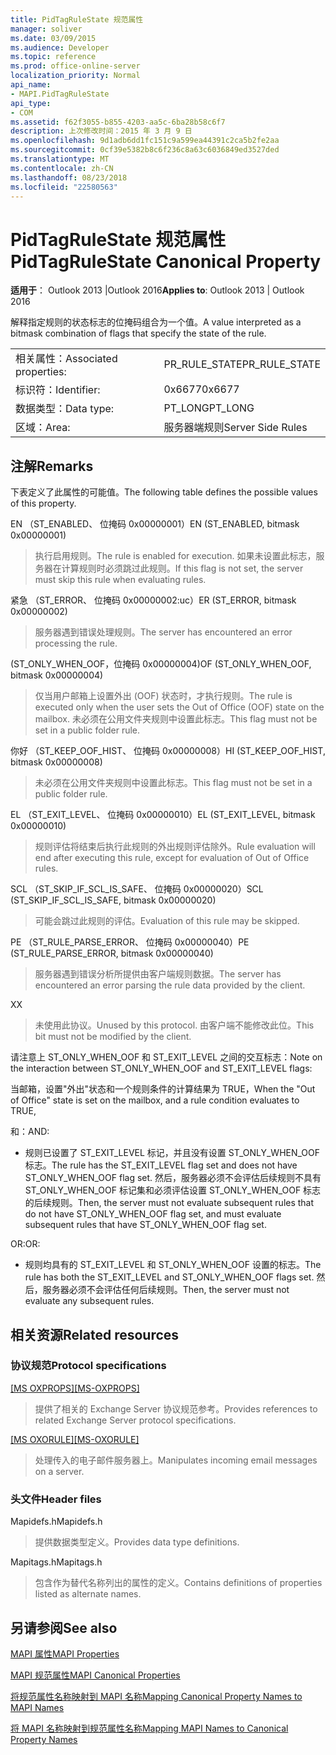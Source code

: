 ```yaml
---
title: PidTagRuleState 规范属性
manager: soliver
ms.date: 03/09/2015
ms.audience: Developer
ms.topic: reference
ms.prod: office-online-server
localization_priority: Normal
api_name:
- MAPI.PidTagRuleState
api_type:
- COM
ms.assetid: f62f3055-b855-4203-aa5c-6ba28b58c6f7
description: 上次修改时间：2015 年 3 月 9 日
ms.openlocfilehash: 9d1adb6dd1fc151c9a599ea44391c2ca5b2fe2aa
ms.sourcegitcommit: 0cf39e5382b8c6f236c8a63c6036849ed3527ded
ms.translationtype: MT
ms.contentlocale: zh-CN
ms.lasthandoff: 08/23/2018
ms.locfileid: "22580563"
---
```

# <a name="pidtagrulestate-canonical-property"></a><span data-ttu-id="05682-103">PidTagRuleState 规范属性</span><span class="sxs-lookup"><span data-stu-id="05682-103">PidTagRuleState Canonical Property</span></span>

  
  
<span data-ttu-id="05682-104">**适用于**： Outlook 2013 |Outlook 2016</span><span class="sxs-lookup"><span data-stu-id="05682-104">**Applies to**: Outlook 2013 | Outlook 2016</span></span> 
  
<span data-ttu-id="05682-105">解释指定规则的状态标志的位掩码组合为一个值。</span><span class="sxs-lookup"><span data-stu-id="05682-105">A value interpreted as a bitmask combination of flags that specify the state of the rule.</span></span>
  
|||
|:-----|:-----|
|<span data-ttu-id="05682-106">相关属性：</span><span class="sxs-lookup"><span data-stu-id="05682-106">Associated properties:</span></span>  <br/> |<span data-ttu-id="05682-107">PR_RULE_STATE</span><span class="sxs-lookup"><span data-stu-id="05682-107">PR_RULE_STATE</span></span>  <br/> |
|<span data-ttu-id="05682-108">标识符：</span><span class="sxs-lookup"><span data-stu-id="05682-108">Identifier:</span></span>  <br/> |<span data-ttu-id="05682-109">0x6677</span><span class="sxs-lookup"><span data-stu-id="05682-109">0x6677</span></span>  <br/> |
|<span data-ttu-id="05682-110">数据类型：</span><span class="sxs-lookup"><span data-stu-id="05682-110">Data type:</span></span>  <br/> |<span data-ttu-id="05682-111">PT_LONG</span><span class="sxs-lookup"><span data-stu-id="05682-111">PT_LONG</span></span>  <br/> |
|<span data-ttu-id="05682-112">区域：</span><span class="sxs-lookup"><span data-stu-id="05682-112">Area:</span></span>  <br/> |<span data-ttu-id="05682-113">服务器端规则</span><span class="sxs-lookup"><span data-stu-id="05682-113">Server Side Rules</span></span>  <br/> |
   
## <a name="remarks"></a><span data-ttu-id="05682-114">注解</span><span class="sxs-lookup"><span data-stu-id="05682-114">Remarks</span></span>

<span data-ttu-id="05682-115">下表定义了此属性的可能值。</span><span class="sxs-lookup"><span data-stu-id="05682-115">The following table defines the possible values of this property.</span></span>
  
<span data-ttu-id="05682-116">EN （ST_ENABLED、 位掩码 0x00000001）</span><span class="sxs-lookup"><span data-stu-id="05682-116">EN (ST_ENABLED, bitmask 0x00000001)</span></span>
  
> <span data-ttu-id="05682-117">执行启用规则。</span><span class="sxs-lookup"><span data-stu-id="05682-117">The rule is enabled for execution.</span></span> <span data-ttu-id="05682-118">如果未设置此标志，服务器在计算规则时必须跳过此规则。</span><span class="sxs-lookup"><span data-stu-id="05682-118">If this flag is not set, the server must skip this rule when evaluating rules.</span></span>
    
<span data-ttu-id="05682-119">紧急 （ST_ERROR、 位掩码 0x00000002:uc）</span><span class="sxs-lookup"><span data-stu-id="05682-119">ER (ST_ERROR, bitmask 0x00000002)</span></span>
  
> <span data-ttu-id="05682-120">服务器遇到错误处理规则。</span><span class="sxs-lookup"><span data-stu-id="05682-120">The server has encountered an error processing the rule.</span></span>
    
<span data-ttu-id="05682-121">(ST_ONLY_WHEN_OOF，位掩码 0x00000004)</span><span class="sxs-lookup"><span data-stu-id="05682-121">OF (ST_ONLY_WHEN_OOF, bitmask 0x00000004)</span></span>
  
> <span data-ttu-id="05682-122">仅当用户邮箱上设置外出 (OOF) 状态时，才执行规则。</span><span class="sxs-lookup"><span data-stu-id="05682-122">The rule is executed only when the user sets the Out of Office (OOF) state on the mailbox.</span></span> <span data-ttu-id="05682-123">未必须在公用文件夹规则中设置此标志。</span><span class="sxs-lookup"><span data-stu-id="05682-123">This flag must not be set in a public folder rule.</span></span>
    
<span data-ttu-id="05682-124">你好 （ST_KEEP_OOF_HIST、 位掩码 0x00000008）</span><span class="sxs-lookup"><span data-stu-id="05682-124">HI (ST_KEEP_OOF_HIST, bitmask 0x00000008)</span></span>
  
> <span data-ttu-id="05682-125">未必须在公用文件夹规则中设置此标志。</span><span class="sxs-lookup"><span data-stu-id="05682-125">This flag must not be set in a public folder rule.</span></span>
    
<span data-ttu-id="05682-126">EL （ST_EXIT_LEVEL、 位掩码 0x00000010）</span><span class="sxs-lookup"><span data-stu-id="05682-126">EL (ST_EXIT_LEVEL, bitmask 0x00000010)</span></span>
  
> <span data-ttu-id="05682-127">规则评估将结束后执行此规则的外出规则评估除外。</span><span class="sxs-lookup"><span data-stu-id="05682-127">Rule evaluation will end after executing this rule, except for evaluation of Out of Office rules.</span></span>
    
<span data-ttu-id="05682-128">SCL （ST_SKIP_IF_SCL_IS_SAFE、 位掩码 0x00000020）</span><span class="sxs-lookup"><span data-stu-id="05682-128">SCL (ST_SKIP_IF_SCL_IS_SAFE, bitmask 0x00000020)</span></span>
  
> <span data-ttu-id="05682-129">可能会跳过此规则的评估。</span><span class="sxs-lookup"><span data-stu-id="05682-129">Evaluation of this rule may be skipped.</span></span>
    
<span data-ttu-id="05682-130">PE （ST_RULE_PARSE_ERROR、 位掩码 0x00000040）</span><span class="sxs-lookup"><span data-stu-id="05682-130">PE (ST_RULE_PARSE_ERROR, bitmask 0x00000040)</span></span>
  
> <span data-ttu-id="05682-131">服务器遇到错误分析所提供由客户端规则数据。</span><span class="sxs-lookup"><span data-stu-id="05682-131">The server has encountered an error parsing the rule data provided by the client.</span></span>
    
<span data-ttu-id="05682-132">X</span><span class="sxs-lookup"><span data-stu-id="05682-132">X</span></span>
  
> <span data-ttu-id="05682-133">未使用此协议。</span><span class="sxs-lookup"><span data-stu-id="05682-133">Unused by this protocol.</span></span> <span data-ttu-id="05682-134">由客户端不能修改此位。</span><span class="sxs-lookup"><span data-stu-id="05682-134">This bit must not be modified by the client.</span></span>
    
<span data-ttu-id="05682-135">请注意上 ST_ONLY_WHEN_OOF 和 ST_EXIT_LEVEL 之间的交互标志：</span><span class="sxs-lookup"><span data-stu-id="05682-135">Note on the interaction between ST_ONLY_WHEN_OOF and ST_EXIT_LEVEL flags:</span></span> 
  
<span data-ttu-id="05682-136">当邮箱，设置"外出"状态和一个规则条件的计算结果为 TRUE，</span><span class="sxs-lookup"><span data-stu-id="05682-136">When the "Out of Office" state is set on the mailbox, and a rule condition evaluates to TRUE,</span></span> 
  
<span data-ttu-id="05682-137">和：</span><span class="sxs-lookup"><span data-stu-id="05682-137">AND:</span></span>
  
- <span data-ttu-id="05682-138">规则已设置了 ST_EXIT_LEVEL 标记，并且没有设置 ST_ONLY_WHEN_OOF 标志。</span><span class="sxs-lookup"><span data-stu-id="05682-138">The rule has the ST_EXIT_LEVEL flag set and does not have ST_ONLY_WHEN_OOF flag set.</span></span> <span data-ttu-id="05682-139">然后，服务器必须不会评估后续规则不具有 ST_ONLY_WHEN_OOF 标记集和必须评估设置 ST_ONLY_WHEN_OOF 标志的后续规则。</span><span class="sxs-lookup"><span data-stu-id="05682-139">Then, the server must not evaluate subsequent rules that do not have ST_ONLY_WHEN_OOF flag set, and must evaluate subsequent rules that have ST_ONLY_WHEN_OOF flag set.</span></span>
    
<span data-ttu-id="05682-140">OR:</span><span class="sxs-lookup"><span data-stu-id="05682-140">OR:</span></span>
  
- <span data-ttu-id="05682-141">规则均具有的 ST_EXIT_LEVEL 和 ST_ONLY_WHEN_OOF 设置的标志。</span><span class="sxs-lookup"><span data-stu-id="05682-141">The rule has both the ST_EXIT_LEVEL and ST_ONLY_WHEN_OOF flags set.</span></span> <span data-ttu-id="05682-142">然后，服务器必须不会评估任何后续规则。</span><span class="sxs-lookup"><span data-stu-id="05682-142">Then, the server must not evaluate any subsequent rules.</span></span>
    
## <a name="related-resources"></a><span data-ttu-id="05682-143">相关资源</span><span class="sxs-lookup"><span data-stu-id="05682-143">Related resources</span></span>

### <a name="protocol-specifications"></a><span data-ttu-id="05682-144">协议规范</span><span class="sxs-lookup"><span data-stu-id="05682-144">Protocol specifications</span></span>

<span data-ttu-id="05682-145">[[MS OXPROPS]](http://msdn.microsoft.com/library/f6ab1613-aefe-447d-a49c-18217230b148%28Office.15%29.aspx)</span><span class="sxs-lookup"><span data-stu-id="05682-145">[[MS-OXPROPS]](http://msdn.microsoft.com/library/f6ab1613-aefe-447d-a49c-18217230b148%28Office.15%29.aspx)</span></span>
  
> <span data-ttu-id="05682-146">提供了相关的 Exchange Server 协议规范参考。</span><span class="sxs-lookup"><span data-stu-id="05682-146">Provides references to related Exchange Server protocol specifications.</span></span>
    
<span data-ttu-id="05682-147">[[MS OXORULE]](http://msdn.microsoft.com/library/70ac9436-501e-43e2-9163-20d2b546b886%28Office.15%29.aspx)</span><span class="sxs-lookup"><span data-stu-id="05682-147">[[MS-OXORULE]](http://msdn.microsoft.com/library/70ac9436-501e-43e2-9163-20d2b546b886%28Office.15%29.aspx)</span></span>
  
> <span data-ttu-id="05682-148">处理传入的电子邮件服务器上。</span><span class="sxs-lookup"><span data-stu-id="05682-148">Manipulates incoming email messages on a server.</span></span>
    
### <a name="header-files"></a><span data-ttu-id="05682-149">头文件</span><span class="sxs-lookup"><span data-stu-id="05682-149">Header files</span></span>

<span data-ttu-id="05682-150">Mapidefs.h</span><span class="sxs-lookup"><span data-stu-id="05682-150">Mapidefs.h</span></span>
  
> <span data-ttu-id="05682-151">提供数据类型定义。</span><span class="sxs-lookup"><span data-stu-id="05682-151">Provides data type definitions.</span></span>
    
<span data-ttu-id="05682-152">Mapitags.h</span><span class="sxs-lookup"><span data-stu-id="05682-152">Mapitags.h</span></span>
  
> <span data-ttu-id="05682-153">包含作为替代名称列出的属性的定义。</span><span class="sxs-lookup"><span data-stu-id="05682-153">Contains definitions of properties listed as alternate names.</span></span>
    
## <a name="see-also"></a><span data-ttu-id="05682-154">另请参阅</span><span class="sxs-lookup"><span data-stu-id="05682-154">See also</span></span>



[<span data-ttu-id="05682-155">MAPI 属性</span><span class="sxs-lookup"><span data-stu-id="05682-155">MAPI Properties</span></span>](mapi-properties.md)
  
[<span data-ttu-id="05682-156">MAPI 规范属性</span><span class="sxs-lookup"><span data-stu-id="05682-156">MAPI Canonical Properties</span></span>](mapi-canonical-properties.md)
  
[<span data-ttu-id="05682-157">将规范属性名称映射到 MAPI 名称</span><span class="sxs-lookup"><span data-stu-id="05682-157">Mapping Canonical Property Names to MAPI Names</span></span>](mapping-canonical-property-names-to-mapi-names.md)
  
[<span data-ttu-id="05682-158">将 MAPI 名称映射到规范属性名称</span><span class="sxs-lookup"><span data-stu-id="05682-158">Mapping MAPI Names to Canonical Property Names</span></span>](mapping-mapi-names-to-canonical-property-names.md)

